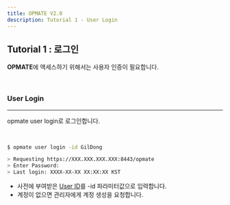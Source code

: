 ```yaml
---
title: OPMATE V2.0
description: Tutorial 1 - User Login
---
```


## Tutorial 1 : 로그인

**OPMATE**에 액세스하기 위해서는 사용자 인증이 필요합니다.

 <br>

### User Login
- - -

<div><inline>opmate user login</inline>로 로그인합니다.</div>

<br>

```bash

$ opmate user login -id GilDong

> Requesting https://XXX.XXX.XXX.XXX:8443/opmate
> Enter Password:
> Last login: XXXX-XX-XX XX:XX:XX KST

```

- <body>사전에 부여받은 <u>User ID</u>를 <inline>-id</inline> 파라미터값으로 입력합니다.</body>
- 계정이 없으면 관리자에게 계정 생성을 요청합니다.


